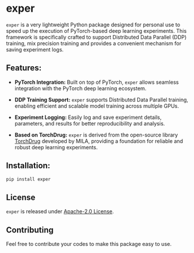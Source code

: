 # exper

`exper` is a very lightweight Python package designed for personal use to speed up the execution of PyTorch-based deep learning experiments. This framework is specifically crafted to support Distributed Data Parallel (DDP) training, mix precision training and provides a convenient mechanism for saving experiment logs.

## Features:

- **PyTorch Integration:** Built on top of PyTorch, `exper` allows seamless integration with the PyTorch deep learning ecosystem.
  
- **DDP Training Support:** `exper` supports Distributed Data Parallel training, enabling efficient and scalable model training across multiple GPUs.

- **Experiment Logging:** Easily log and save experiment details, parameters, and results for better reproducibility and analysis.

- **Based on TorchDrug:** `exper` is derived from the open-source library [TorchDrug](https://github.com/DeepGraphLearning/torchdrug/tree/master) developed by MILA, providing a foundation for reliable and robust deep learning experiments.

## Installation:
```bash
pip install exper
```

## License
`exper` is released under [Apache-2.0 License](https://github.com/DeepGraphLearning/torchdrug/blob/master/LICENSE).

## Contributing
Feel free to contribute your codes to make this package easy to use.
